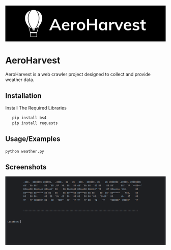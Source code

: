 ![Logo](img/logo.png)

# AeroHarvest
 AeroHarvest is a web crawler project designed to collect and provide weather data.


## Installation

Install The Required Libraries

```bash
   pip install bs4
   pip install requests
```

## Usage/Examples

```python
python weather.py
```



## Screenshots

![App Screenshot](img/menu.png)
